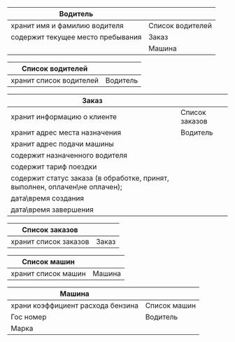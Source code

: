 ﻿| Водитель                               |                  |
|----------------------------------------|------------------|
| хранит имя и фамилию водителя          | Список водителей |
| содержит текущее место пребывания      | Заказ            |
|                                        | Машина           |

| Список водителей        |          |
|-------------------------|----------|
| хранит список водителей | Водитель |


| Заказ                                                                       |                |
|-----------------------------------------------------------------------------|----------------|
| хранит информацию о клиенте                                                 | Список заказов |
| хранит адрес места назначения                                               | Водитель       |
| хранит адрес подачи машины                                                  |                |
| содержит назначенного водителя                                              |                |
| содержит тариф поездки                                                      |                |
| содержит статус заказа (в обработке, принят, выполнен, оплачен\не оплачен); |                |
| дата\время создания                                                         |                |
| дата\время завершения                                                       |                |

| Список заказов        |       |
|-----------------------|-------|
| хранит список заказов | Заказ |

| Список машин        |        |
|---------------------|--------|
| хранит список машин | Машина |

| Машина                            |              |
|-----------------------------------|--------------|
| храни коэффициент расхода бензина | Список машин |
| Гос номер                         | Водитель     |
| Марка                             |              |